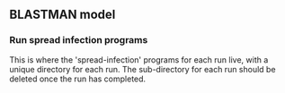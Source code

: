 ## BLASTMAN model
### Run spread infection programs

This is where the 'spread-infection' programs for each run live, with a unique directory for each run. The sub-directory for each run should be deleted once the run has completed.
